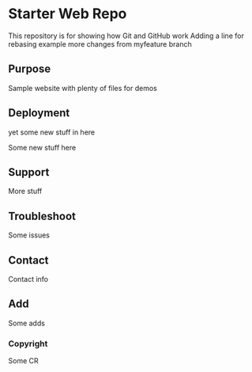 # Starter Web Repo

This repository is for showing how Git and GitHub work
Adding a line for rebasing example
more changes from myfeature branch

## Purpose

Sample website with plenty of files for demos

## Deployment

yet some new stuff in here

Some new stuff here

## Support

More stuff

## Troubleshoot

Some issues

## Contact

Contact info

## Add

Some adds

### Copyright

Some CR